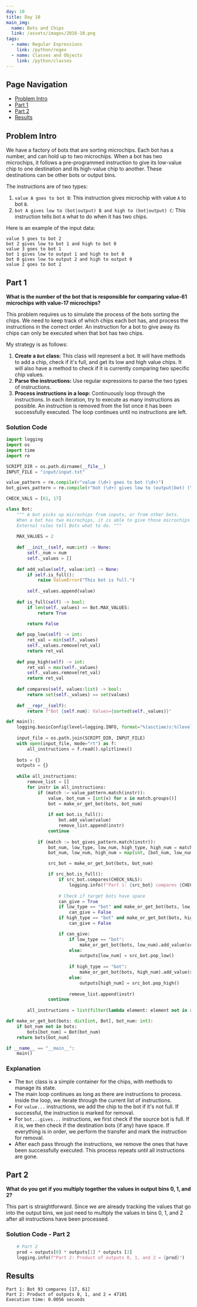 ```yaml
--- 
day: 10
title: Day 10
main_img:
  name: Bots and Chips
  link: /assets/images/2016-10.png
tags:
  - name: Regular Expressions
    link: /python/regex
  - name: Classes and Objects
    link: /python/classes
---
```


## Page Navigation

- [Problem Intro](#problem-intro)
- [Part 1](#part-1)
- [Part 2](#part-2)
- [Results](#results)

## Problem Intro

We have a factory of bots that are sorting microchips. Each bot has a number, and can hold up to two microchips. When a bot has two microchips, it follows a pre-programmed instruction to give its low-value chip to one destination and its high-value chip to another. These destinations can be other bots or output bins.

The instructions are of two types:

1.  `value A goes to bot B`: This instruction gives microchip with value `A` to bot `B`.
2.  `bot A gives low to (bot|output) B and high to (bot|output) C`: This instruction tells bot `A` what to do when it has two chips.

Here is an example of the input data:

```text
value 5 goes to bot 2
bot 2 gives low to bot 1 and high to bot 0
value 3 goes to bot 1
bot 1 gives low to output 1 and high to bot 0
bot 0 gives low to output 2 and high to output 0
value 2 goes to bot 2
```

## Part 1

**What is the number of the bot that is responsible for comparing value-61 microchips with value-17 microchips?**

This problem requires us to simulate the process of the bots sorting the chips. We need to keep track of which chips each bot has, and process the instructions in the correct order. An instruction for a bot to give away its chips can only be executed when that bot has two chips.

My strategy is as follows:

1.  **Create a `Bot` class:** This class will represent a bot. It will have methods to add a chip, check if it's full, and get its low and high value chips. It will also have a method to check if it is currently comparing two specific chip values.
2.  **Parse the instructions:** Use regular expressions to parse the two types of instructions.
3.  **Process instructions in a loop:** Continuously loop through the instructions. In each iteration, try to execute as many instructions as possible. An instruction is removed from the list once it has been successfully executed. The loop continues until no instructions are left.

### Solution Code

```python
import logging
import os
import time
import re

SCRIPT_DIR = os.path.dirname(__file__)
INPUT_FILE = "input/input.txt"

value_pattern = re.compile(r"value (\d+) goes to bot (\d+)")
bot_gives_pattern = re.compile(r"bot (\d+) gives low to (output|bot) (\d+) and high to (output|bot) (\d+)")

CHECK_VALS = [61, 17]

class Bot:
    """ A bot picks up microchips from inputs, or from other bots.
    When a bot has two microchips, it is able to give those microchips to other bots, or to outputs. 
    External rules tell Bots what to do. """ 
    
    MAX_VALUES = 2
    
    def __init__(self, num:int) -> None:
        self._num = num
        self._values = []
    
    def add_value(self, value:int) -> None:
        if self.is_full():
            raise ValueError("This bot is full.")
        
        self._values.append(value)
        
    def is_full(self) -> bool:
        if len(self._values) == Bot.MAX_VALUES:
            return True
        
        return False

    def pop_low(self) -> int:
        ret_val = min(self._values)
        self._values.remove(ret_val)
        return ret_val
    
    def pop_high(self) -> int:
        ret_val = max(self._values)
        self._values.remove(ret_val)
        return ret_val
            
    def compares(self, values:list) -> bool:
        return set(self._values) == set(values)
    
    def __repr__(self):
        return f"Bot {self.num}: Values={sorted(self._values)}"

def main():
    logging.basicConfig(level=logging.INFO, format="%(asctime)s:%(levelname)s:\t%(message)s")
        
    input_file = os.path.join(SCRIPT_DIR, INPUT_FILE)
    with open(input_file, mode="rt") as f:
        all_instructions = f.read().splitlines()
    
    bots = {}
    outputs = {}
    
    while all_instructions:
        remove_list = []
        for instr in all_instructions:
            if (match := value_pattern.match(instr)):
                value, bot_num = [int(x) for x in match.groups()]
                bot = make_or_get_bot(bots, bot_num)
                
                if not bot.is_full():
                    bot.add_value(value)
                    remove_list.append(instr)
                continue
            
            if (match := bot_gives_pattern.match(instr)):
                bot_num, low_type, low_num, high_type, high_num = match.groups()
                bot_num, low_num, high_num = map(int, [bot_num, low_num, high_num])

                src_bot = make_or_get_bot(bots, bot_num)

                if src_bot.is_full():
                    if src_bot.compares(CHECK_VALS):
                        logging.info(f"Part 1: {src_bot} compares {CHECK_VALS}")
                    
                    # Check if target bots have space
                    can_give = True
                    if low_type == "bot" and make_or_get_bot(bots, low_num).is_full():
                        can_give = False
                    if high_type == "bot" and make_or_get_bot(bots, high_num).is_full():
                        can_give = False

                    if can_give:
                        if low_type == "bot":
                            make_or_get_bot(bots, low_num).add_value(src_bot.pop_low())
                        else:
                            outputs[low_num] = src_bot.pop_low()
                        
                        if high_type == "bot":
                            make_or_get_bot(bots, high_num).add_value(src_bot.pop_high())
                        else:
                            outputs[high_num] = src_bot.pop_high()
                            
                        remove_list.append(instr)
                continue
               
        all_instructions = list(filter(lambda element: element not in remove_list, all_instructions))

def make_or_get_bot(bots: dict[int, Bot], bot_num: int):
    if bot_num not in bots:
        bots[bot_num] = Bot(bot_num)
    return bots[bot_num]

if __name__ == "__main__":
    main()

```

### Explanation

-   The `Bot` class is a simple container for the chips, with methods to manage its state.
-   The main loop continues as long as there are instructions to process. Inside the loop, we iterate through the current list of instructions.
-   For `value...` instructions, we add the chip to the bot if it's not full. If successful, the instruction is marked for removal.
-   For `bot...gives...` instructions, we first check if the source bot is full. If it is, we then check if the destination bots (if any) have space. If everything is in order, we perform the transfer and mark the instruction for removal.
-   After each pass through the instructions, we remove the ones that have been successfully executed. This process repeats until all instructions are gone.

## Part 2

**What do you get if you multiply together the values in output bins 0, 1, and 2?**

This part is straightforward. Since we are already tracking the values that go into the output bins, we just need to multiply the values in bins 0, 1, and 2 after all instructions have been processed.

### Solution Code - Part 2

```python
    # Part 2
    prod = outputs[0] * outputs[1] * outputs [2]
    logging.info(f"Part 2: Product of outputs 0, 1, and 2 = {prod}")
```

## Results

```text
Part 1: Bot 93 compares [17, 61]
Part 2: Product of outputs 0, 1, and 2 = 47101
Execution time: 0.0056 seconds
```
